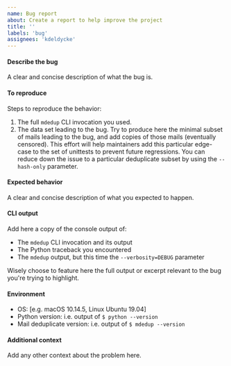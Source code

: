 ```yaml
---
name: Bug report
about: Create a report to help improve the project
title: ''
labels: 'bug'
assignees: 'kdeldycke'
---
```


#### Describe the bug

A clear and concise description of what the bug is.

#### To reproduce

Steps to reproduce the behavior:
1. The full `mdedup` CLI invocation you used.
1. The data set leading to the bug.
   Try to produce here the minimal subset of mails leading to the bug, and add copies of those mails (eventually censored).
   This effort will help maintainers add this particular edge-case to the set of unittests to prevent future regressions.
   You can reduce down the issue to a particular deduplicate subset by using the `--hash-only` parameter.

#### Expected behavior

A clear and concise description of what you expected to happen.

#### CLI output

Add here a copy of the console output of:
* The `mdedup` CLI invocation and its output
* The Python traceback you encountered
* The `mdedup` output, but this time the `--verbosity=DEBUG` parameter 

Wisely choose to feature here the full output or excerpt relevant to the bug you're trying to highlight.

#### Environment

- OS: [e.g. macOS 10.14.5, Linux Ubuntu 19.04]
- Python version: i.e. output of `$ python --version`
- Mail deduplicate version: i.e. output of `$ mdedup --version`

#### Additional context

Add any other context about the problem here.
